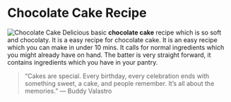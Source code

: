 # Chocolate Cake Recipe
![Chocolate Cake](https://rb.gy/6ghwhd)
Delicious basic __chocolate cake__ recipe which is so soft and chocolaty. It is a easy recipe for chocolate cake. 
It is an easy recipe which you can make in under 10 mins. It calls for normal ingredients which you might already have on hand.  The batter is very straight forward, it contains ingredients which you have in your pantry.
>“Cakes are special. Every birthday, every celebration ends with something sweet, a cake, and people remember. It’s all about the memories.” — Buddy Valastro


